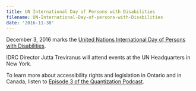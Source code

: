 ```yaml
---
title: UN International Day of Persons with Disabilities
filename: UN-International-Day-of-persons-with-Disabilities
date: '2016-11-30'
---
```


December 3, 2016 marks the
[United Nations International Day of Persons with Disabilities](http://www.un.org/en/events/disabilitiesday/).

IDRC Director Jutta Treviranus will attend events at the UN Headquarters in New York.

To learn more about accessibility rights and legislation in Ontario and in Canada,
listen to [Episode 3 of the Quantization Podcast](http://quantization.ca/podcast/episode-three-aoda/).
